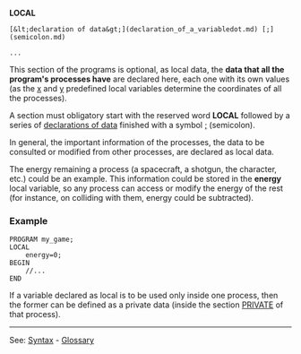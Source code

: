 **LOCAL**

    [&lt;declaration of data&gt;](declaration_of_a_variabledot.md) [;](semicolon.md)

    ...

This section of the programs is optional, as local data, the **data that all the program's processes have** are declared here, each one with its own values (as the [x](local_x.md) and [y](local_y.md) predefined local variables determine the coordinates of all the processes).

A section must obligatory start with the reserved word **LOCAL**
followed by a series of [declarations of data](declaration_of_a_variabledot.md) finished with a symbol [;](semicolon.md) (semicolon).

In general, the important information of the processes, the data to be consulted or modified from other processes, are declared as local data.

The energy remaining a process (a spacecraft, a shotgun, the character, etc.) could be an example. This information could be stored in the **energy** local variable, so any process can access or modify the energy of the rest (for instance, on colliding with them, energy could be subtracted).

### Example
```
PROGRAM my_game;
LOCAL
    energy=0;
BEGIN
    //...
END
```


If a variable declared as local is to be used only inside one process, then the former can be defined as a private data (inside the section [PRIVATE](declaration_of_private_datadot.md) of that process).

---------------------------------------
See: [Syntax](syntax_of_a_programdot.md) - [Glossary](glossary_of_terms.md)

